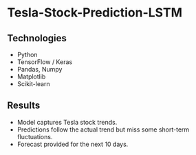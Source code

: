 # Tesla-Stock-Prediction-LSTM

## Technologies
- Python
- TensorFlow / Keras
- Pandas, Numpy
- Matplotlib
- Scikit-learn

## Results
- Model captures Tesla stock trends.
- Predictions follow the actual trend but miss some short-term fluctuations.
- Forecast provided for the next 10 days.
